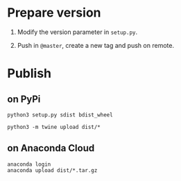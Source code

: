 # Prepare version

1. Modify the version parameter in `setup.py`.

2. Push in `@master`, create a new tag and push on remote.

# Publish

## on PyPi

```
python3 setup.py sdist bdist_wheel

python3 -m twine upload dist/*                          
```

## on Anaconda Cloud

```
anaconda login
anaconda upload dist/*.tar.gz
```

